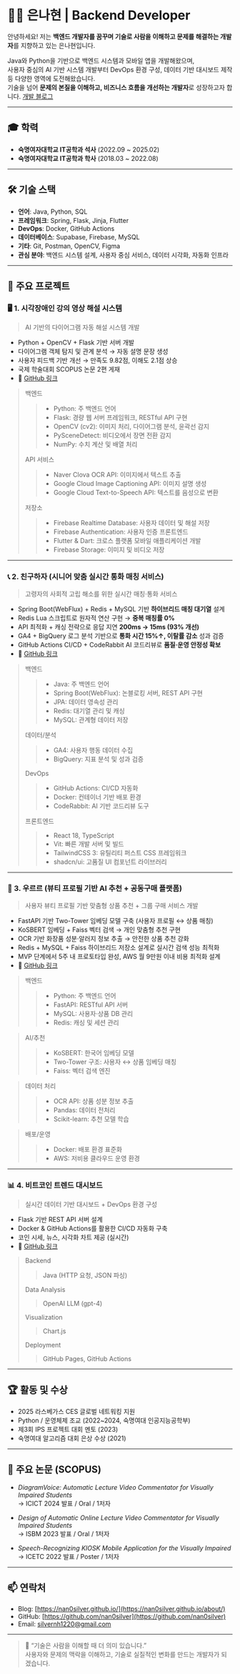 # 🧑‍💻 은나현 | Backend Developer

안녕하세요! 저는 **백엔드 개발자를 꿈꾸며 기술로 사람을 이해하고 문제를 해결하는 개발자**를 지향하고 있는 은나현입니다.

Java와 Python을 기반으로 백엔드 시스템과 모바일 앱을 개발해왔으며,  
사용자 중심의 AI 기반 시스템 개발부터 DevOps 환경 구성, 데이터 기반 대시보드 제작 등 다양한 영역에 도전해왔습니다.  
기술을 넘어 **문제의 본질을 이해하고, 비즈니스 흐름을 개선하는 개발자**로 성장하고자 합니다.
[개발 블로그](https://nan0silver.github.io/about/)

---

## 🎓 학력

- **숙명여자대학교 IT공학과 석사** (2022.09 ~ 2025.02)  
- **숙명여자대학교 IT공학과 학사** (2018.03 ~ 2022.08)

---

## 🛠 기술 스택

- **언어**: Java, Python, SQL  
- **프레임워크**: Spring, Flask, Jinja, Flutter
- **DevOps**: Docker, GitHub Actions  
- **데이터베이스**: Supabase, Firebase, MySQL  
- **기타**: Git, Postman, OpenCV, Figma  
- **관심 분야**: 백엔드 시스템 설계, 사용자 중심 서비스, 데이터 시각화, 자동화 인프라

---

## 💼 주요 프로젝트

### 🖥️ 1. 시각장애인 강의 영상 해설 시스템  
> AI 기반의 다이어그램 자동 해설 시스템 개발  
- Python + OpenCV + Flask 기반 서버 개발  
- 다이어그램 객체 탐지 및 관계 분석 → 자동 설명 문장 생성  
- 사용자 피드백 기반 개선 → 만족도 9.82점, 이해도 2.1점 상승  
- 국제 학술대회 SCOPUS 논문 2편 게재  
- 📂 [GitHub 링크](https://github.com/LectureVoice/LectureVoice-server)

> 백엔드
>> - Python: 주 백엔드 언어
>> - Flask: 경량 웹 서버 프레임워크, RESTful API 구현
>> - OpenCV (cv2): 이미지 처리, 다이어그램 분석, 윤곽선 감지
>> - PySceneDetect: 비디오에서 장면 전환 감지
>> - NumPy: 수치 계산 및 배열 처리
>
> API 서비스
>> - Naver Clova OCR API: 이미지에서 텍스트 추출
>> - Google Cloud Image Captioning API: 이미지 설명 생성
>> - Google Cloud Text-to-Speech API: 텍스트를 음성으로 변환
>
> 저장소
>> - Firebase Realtime Database: 사용자 데이터 및 해설 저장
>> - Firebase Authentication: 사용자 인증
> 프론트엔드
>> - Flutter & Dart: 크로스 플랫폼 모바일 애플리케이션 개발
>> - Firebase Storage: 이미지 및 비디오 저장
>

---

### 📞 2. 친구하자 (시니어 맞춤 실시간 통화 매칭 서비스)  
> 고령자의 사회적 고립 해소를 위한 실시간 매칭·통화 서비스
- Spring Boot(WebFlux) + Redis + MySQL 기반 **하이브리드 매칭 대기열** 설계  
- Redis Lua 스크립트로 원자적 연산 구현 → **중복 매칭률 0%**  
- API 최적화 + 캐싱 전략으로 응답 지연 **200ms → 15ms (93% 개선)**  
- GA4 + BigQuery 로그 분석 기반으로 **통화 시간 15%↑, 이탈률 감소** 성과 검증  
- GitHub Actions CI/CD + CodeRabbit AI 코드리뷰로 **품질·운영 안정성 확보**  
- 📂 [GitHub 링크](https://github.com/nan0silver/doge_trend_monitoring)

> 백엔드  
>> - Java: 주 백엔드 언어  
>> - Spring Boot(WebFlux): 논블로킹 서버, REST API 구현  
>> - JPA: 데이터 영속성 관리  
>> - Redis: 대기열 관리 및 캐싱  
>> - MySQL: 관계형 데이터 저장
>
> 데이터/분석  
>> - GA4: 사용자 행동 데이터 수집  
>> - BigQuery: 지표 분석 및 성과 검증  
>
> DevOps  
>> - GitHub Actions: CI/CD 자동화  
>> - Docker: 컨테이너 기반 배포 환경  
>> - CodeRabbit: AI 기반 코드리뷰 도구
>
> 프론트엔드
>> - React 18, TypeScript
>> - Vit: 빠른 개발 서버 및 빌드
>> - TailwindCSS 3: 유틸리티 퍼스트 CSS 프레임워크
>> - shadcn/ui: 고품질 UI 컴포넌트 라이브러리


---

### 💄 3. 우르르 (뷰티 프로필 기반 AI 추천 + 공동구매 플랫폼)  
> 사용자 뷰티 프로필 기반 맞춤형 상품 추천 + 그룹 구매 서비스 개발  
- FastAPI 기반 Two-Tower 임베딩 모델 구축 (사용자 프로필 ↔ 상품 매칭)  
- KoSBERT 임베딩 + Faiss 벡터 검색 → 개인 맞춤형 추천 구현  
- OCR 기반 화장품 성분·알러지 정보 추출 → 안전한 상품 추천 강화  
- Redis + MySQL + Faiss 하이브리드 저장소 설계로 실시간 검색 성능 최적화  
- MVP 단계에서 5주 내 프로토타입 완성, AWS 월 9만원 이내 비용 최적화 설계  
- 📂 [GitHub 링크](https://github.com/UruruLab)

> 백엔드  
>> - Python: 주 백엔드 언어  
>> - FastAPI: RESTful API 서버  
>> - MySQL: 사용자·상품 DB 관리  
>> - Redis: 캐싱 및 세션 관리  

> AI/추천  
>> - KoSBERT: 한국어 임베딩 모델  
>> - Two-Tower 구조: 사용자 ↔ 상품 임베딩 매칭  
>> - Faiss: 벡터 검색 엔진  

> 데이터 처리  
>> - OCR API: 상품 성분 정보 추출  
>> - Pandas: 데이터 전처리  
>> - Scikit-learn: 추천 모델 학습  

> 배포/운영  
>> - Docker: 배포 환경 표준화  
>> - AWS: 저비용 클라우드 운영 환경  

---

### 📊 4. 비트코인 트렌드 대시보드  
> 실시간 데이터 기반 대시보드 + DevOps 환경 구성  
- Flask 기반 REST API 서버 설계  
- Docker & GitHub Actions를 활용한 CI/CD 자동화 구축  
- 코인 시세, 뉴스, 시각화 차트 제공 (실시간)  
- 📂 [GitHub 링크](https://github.com/nan0silver/doge_trend_monitoring)

> Backend
>> Java (HTTP 요청, JSON 파싱)
>
> Data Analysis
>> OpenAI LLM (gpt-4)
>
> Visualization
>> Chart.js
>
> Deployment
>> GitHub Pages, GitHub Actions

---

## 🏆 활동 및 수상

- 2025 라스베가스 CES 글로벌 네트워킹 지원  
- Python / 운영체제 조교 (2022~2024, 숙명여대 인공지능공학부)  
- 제3회 IPS 프로젝트 대회 멘토 (2023)  
- 숙명여대 알고리즘 대회 은상 수상 (2021)

---

## 📄 주요 논문 (SCOPUS)

- *DiagramVoice: Automatic Lecture Video Commentator for Visually Impaired Students*  
  → ICICT 2024 발표 / Oral / 1저자

- *Design of Automatic Online Lecture Video Commentator for Visually Impaired Students*  
  → ISBM 2023 발표 / Oral / 1저자

- *Speech-Recognizing KIOSK Mobile Application for the Visually Impaired*  
  → ICETC 2022 발표 / Poster / 1저자

---

## 📫 연락처

- Blog: [https://nan0silver.github.io/](https://nan0silver.github.io/about/)  
- GitHub: [https://github.com/nan0silver](https://github.com/nan0silver)  
- Email: silvernh1220@gmail.com

---

> 💬 “기술은 사람을 이해할 때 더 의미 있습니다.”  
> 사용자와 문제의 맥락을 이해하고, 기술로 실질적인 변화를 만드는 개발자가 되겠습니다.
